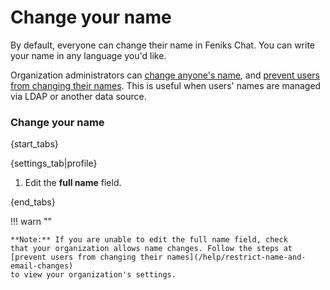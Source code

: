 # Change your name

By default, everyone can change their name in Feniks Chat. You can write your name
in any language you'd like.

Organization administrators can [change anyone's name](/help/change-a-users-name), and
[prevent users from changing their names](/help/restrict-name-and-email-changes). This
is useful when users' names are managed via LDAP or another data source.

### Change your name

{start_tabs}

{settings_tab|profile}

1. Edit the **full name** field.

{end_tabs}

!!! warn ""

    **Note:** If you are unable to edit the full name field, check
    that your organization allows name changes. Follow the steps at
    [prevent users from changing their names](/help/restrict-name-and-email-changes)
    to view your organization's settings.
